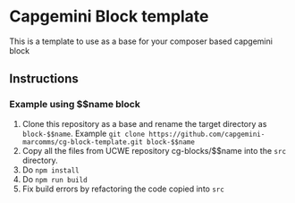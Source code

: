 # Capgemini Block template

This is a template to use as a base for your composer 
based capgemini block


## Instructions
### Example using $$name block
1. Clone this repository as a base and rename the target directory as `block-$$name`. Example `git
clone https://github.com/capgemini-marcomms/cg-block-template.git block-$$name`
2. Copy all the files from UCWE repository cg-blocks/$$name into the `src` directory.
3. Do `npm install`
4. Do `npm run build`
5. Fix build errors by refactoring the code copied into `src`